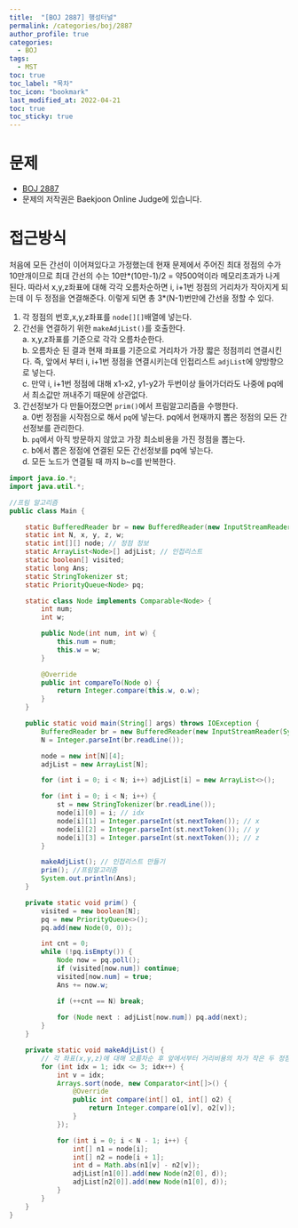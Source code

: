 ```yaml
---
title:  "[BOJ 2887] 행성터널"
permalink: /categories/boj/2887
author_profile: true
categories:
  - BOJ
tags:
  - MST
toc: true
toc_label: "목차"
toc_icon: "bookmark"
last_modified_at: 2022-04-21
toc: true
toc_sticky: true
---
```


# 문제
- [BOJ 2887](https://www.acmicpc.net/problem/2887)  
- 문제의 저작권은 Baekjoon Online Judge에 있습니다.  

# 접근방식  
처음에 모든 간선이 이어져있다고 가정했는데 현재 문제에서 주어진 최대 정점의 수가 10만개이므로 최대 간선의 수는 10만*(10만-1)/2 = 약500억이라 메모리초과가 나게 된다. 따라서 x,y,z좌표에 대해 각각 오름차순하면 i, i+1번 정점의 거리차가 작아지게 되는데 이 두 정점을 연결해준다. 이렇게 되면 총 3*(N-1)번만에 간선을 정할 수 있다.  

1) 각 정점의 번호,x,y,z좌표를 `node[][]`배열에 넣는다.    
2) 간선을 연결하기 위한 `makeAdjList()`를 호출한다.    
    a. x,y,z좌표를 기준으로 각각 오름차순한다.    
    b. 오름차순 된 결과 현재 좌표를 기준으로 거리차가 가장 짧은 정점끼리 연결시킨다. 즉, 앞에서 부터 i, i+1번 정점을 연결시키는데 인접리스트 `adjList`에 양방향으로 넣는다.   
    c. 만약 i, i+1번 정점에 대해 x1-x2, y1-y2가 두번이상 들어가더라도 나중에 pq에서 최소값만 꺼내주기 때문에 상관없다.   
3) 간선정보가 다 만들어졌으면 `prim()`에서 프림알고리즘을 수행한다.   
    a. 0번 정점을 시작점으로 해서 `pq`에 넣는다. pq에서 현재까지 뽑은 정점의 모든 간선정보를 관리한다.    
    b. `pq`에서 아직 방문하지 않았고 가장 최소비용을 가진 정점을 뽑는다.    
    c. b에서 뽑은 정점에 연결된 모든 간선정보를 pq에 넣는다.    
    d. 모든 노드가 연결될 때 까지 b~c를 반복한다.    


```java  
import java.io.*;
import java.util.*;

//프림 알고리즘
public class Main {

	static BufferedReader br = new BufferedReader(new InputStreamReader(System.in));
	static int N, x, y, z, w;
	static int[][] node; // 정점 정보
	static ArrayList<Node>[] adjList; // 인접리스트
	static boolean[] visited;
	static long Ans;
	static StringTokenizer st;
	static PriorityQueue<Node> pq;

	static class Node implements Comparable<Node> {
		int num;
		int w;

		public Node(int num, int w) {
			this.num = num;
			this.w = w;
		}

		@Override
		public int compareTo(Node o) {
			return Integer.compare(this.w, o.w);
		}
	}

	public static void main(String[] args) throws IOException {
		BufferedReader br = new BufferedReader(new InputStreamReader(System.in));
		N = Integer.parseInt(br.readLine());

		node = new int[N][4];
		adjList = new ArrayList[N];

		for (int i = 0; i < N; i++) adjList[i] = new ArrayList<>();

		for (int i = 0; i < N; i++) {
			st = new StringTokenizer(br.readLine());
			node[i][0] = i; // idx
			node[i][1] = Integer.parseInt(st.nextToken()); // x
			node[i][2] = Integer.parseInt(st.nextToken()); // y
			node[i][3] = Integer.parseInt(st.nextToken()); // z
		}

		makeAdjList(); // 인접리스트 만들기
		prim(); //프림알고리즘
		System.out.println(Ans);
	}

	private static void prim() {
		visited = new boolean[N];
		pq = new PriorityQueue<>();
		pq.add(new Node(0, 0));

		int cnt = 0;
		while (!pq.isEmpty()) {
			Node now = pq.poll();
			if (visited[now.num]) continue;
			visited[now.num] = true;
			Ans += now.w;

			if (++cnt == N) break;
			
			for (Node next : adjList[now.num]) pq.add(next);
		}
	}

	private static void makeAdjList() {
		// 각 좌표(x,y,z)에 대해 오름차순 후 앞에서부터 거리비용의 차가 작은 두 정점씩 이어준다(메모리초과 방지)
		for (int idx = 1; idx <= 3; idx++) {
			int v = idx;
			Arrays.sort(node, new Comparator<int[]>() {
				@Override
				public int compare(int[] o1, int[] o2) {
					return Integer.compare(o1[v], o2[v]);
				}
			});

			for (int i = 0; i < N - 1; i++) {
				int[] n1 = node[i];
				int[] n2 = node[i + 1];
				int d = Math.abs(n1[v] - n2[v]);
				adjList[n1[0]].add(new Node(n2[0], d));
				adjList[n2[0]].add(new Node(n1[0], d));
			}
		}
	}
}
```
